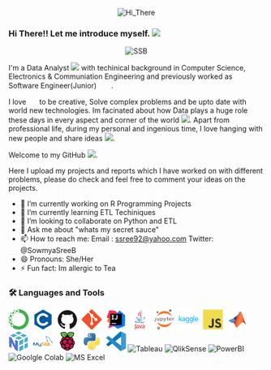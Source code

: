 <p align="center">

<img src="https://user-images.githubusercontent.com/78978556/190265133-134ba7a4-dc03-4728-b6d7-57cbdf711085.gif" title="Hi_There" height="400">
     
</p>

### Hi There!! Let me introduce myself. <img src="https://user-images.githubusercontent.com/78978556/190271415-4beddcd4-cf42-4e42-8ffe-8ff2f1f606ce.gif" width="30"> 

<p align="center">

<img src="https://user-images.githubusercontent.com/78978556/184724016-fa8c25ff-d5f5-46dd-9957-21dbe238ca7e.png" title="SSB">

</p>


I'm a Data Analyst <img src="https://user-images.githubusercontent.com/78978556/190268927-e034bee0-5fad-4f2a-957c-293ca249de2d.gif" width="30"> with techinical background in Computer Science, Electronics & Communiation Engineering and previously worked as Software Engineer(Junior) <img src="https://user-images.githubusercontent.com/78978556/190270649-43568167-00bc-4d2a-92e5-a18d37bb3a6d.gif" width="25" height="15">.

I love <img src="https://user-images.githubusercontent.com/78978556/190273233-ae8dc057-1684-45d5-a713-20de9cf38d0b.gif" width="18" height="15">  to be creative, Solve complex problems and be upto date with world new technologies. Im facinated about how Data plays a huge role these days in every aspect and corner of the world <img src="https://user-images.githubusercontent.com/78978556/190273539-02ce9feb-18a1-458a-9380-1a722f64995a.gif" width="15">. Apart from professional life, during my personal and ingenious time, I love hanging with new people and share ideas <img src="https://user-images.githubusercontent.com/78978556/190274998-63d8dba1-2bad-426d-bc0f-a47bceae2bc8.gif" width="15">.

Welcome to my GitHub <img src="https://user-images.githubusercontent.com/78978556/190275278-7f61a4d4-7132-4dd4-97e2-1e5d206e86ba.gif" width="30">.

Here I upload my projects and reports which I have worked on with different problems, please do check and feel free to comment your ideas on the projects.


- 🔭 I’m currently working on R Programming Projects 
- 🌱 I’m currently learning ETL Techiniques
- 👯 I’m looking to collaborate on Python and ETL
- 💬 Ask me about "whats my secret sauce"
- 📫 How to reach me: 
     Email : ssree92@yahoo.com
     Twitter: @SowmyaSreeB
- 😄 Pronouns: She/Her
- ⚡ Fun fact: Im allergic to Tea

### :hammer_and_wrench: Languages and Tools ###

<div>
<img src="https://github.com/devicons/devicon/blob/master/icons/anaconda/anaconda-original.svg" title="Anaconda" alt="Anaconda" width="40" height="40"/>&nbsp;
  <img src="https://github.com/devicons/devicon/blob/master/icons/c/c-plain.svg" title="C Language" alt="C Language" width="40" height="40"/>&nbsp;
  <img src="https://github.com/devicons/devicon/blob/master/icons/github/github-original.svg" title="GitHub" alt="GitHub" width="40" height="40"/>&nbsp;
  <img src="https://github.com/devicons/devicon/blob/master/icons/git/git-original.svg" title="Git" alt="Git" width="40" height="40"/>&nbsp;
  <img src="https://github.com/devicons/devicon/blob/master/icons/intellij/intellij-original.svg" title="IntelliJ" alt="IntelliJ" width="40" height="40"/>&nbsp;
  <img src="https://github.com/devicons/devicon/blob/master/icons/java/java-original-wordmark.svg" title="Java" alt="Java" width="40" height="40"/>&nbsp;
  <img src="https://github.com/devicons/devicon/blob/master/icons/jupyter/jupyter-original-wordmark.svg"  title="JupyterNB" alt="JupyterNB" width="40" height="40"/>&nbsp;
  <img src="https://github.com/devicons/devicon/blob/master/icons/kaggle/kaggle-original-wordmark.svg" title="Kaggle" alt="Kaggle" width="40" height="40"/>&nbsp;
  <img src="https://github.com/devicons/devicon/blob/master/icons/javascript/javascript-original.svg" title="JavaScript" alt="JavaScript" width="40" height="40"/>&nbsp;
  <img src="https://github.com/devicons/devicon/blob/master/icons/matlab/matlab-original.svg" title="Matlab" alt="Matlab" width="40" height="40"/>&nbsp;
  <img src="https://github.com/devicons/devicon/blob/master/icons/numpy/numpy-original.svg" title="NumPy"  alt="NumPy" width="40" height="40"/>&nbsp;
  <img src="https://github.com/devicons/devicon/blob/master/icons/mysql/mysql-original-wordmark.svg" title="MySQL"  alt="MySQL" width="40" height="40"/>&nbsp;
  <img src="https://github.com/devicons/devicon/blob/master/icons/raspberrypi/raspberrypi-original.svg" title="RaspberryPi" alt="RaspberryPi" width="40" height="40"/>&nbsp;
  <img src="https://github.com/devicons/devicon/blob/master/icons/python/python-original.svg" title="Pandas" alt="Pandas" width="40" height="40"/>&nbsp;
  <img src="https://github.com/devicons/devicon/blob/master/icons/vscode/vscode-original.svg" title="VSCode" alt="VSCode" width="40" height="40"/>
<img src="https://user-images.githubusercontent.com/78978556/190284504-70099465-12ee-4230-8830-81c718ab6c5e.png" title="Tableau" alt="Tableau" width="40" height="40"/>
<img src="https://user-images.githubusercontent.com/78978556/190282572-4c7eef7e-315b-404f-b8ce-c5471c8fd01a.jpg" title="QlikSense" alt="QlikSense" width="40" height="40"/>
  <img src="https://user-images.githubusercontent.com/78978556/190283723-b8273522-9efc-43f3-a0d8-377b95c133ba.png" title="PowerBI" alt="PowerBI" width="40" height="40"/>
<img src="https://user-images.githubusercontent.com/78978556/190282891-7a64ed99-0144-46b3-9992-e13c7e756ad4.png" title="Google Colab" alt="Goolgle Colab" width="40" height="40"/>
<img src="https://user-images.githubusercontent.com/78978556/190284471-611b5558-9070-481a-a54f-73f59cf3fc99.png" title="MS Excel" alt="MS Excel" width="40" height="40"/>
</div>
